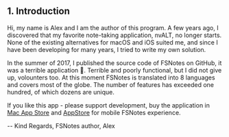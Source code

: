 ## 1. Introduction

Hi, my name is Alex and I am the author of this program. A few years ago, I discovered that my favorite note-taking application, nvALT, no longer starts. None of the existing alternatives for macOS and iOS suited me, and since I have been developing for many years, I tried to write my own solution.

In the summer of 2017, I published the source code of FSNotes on GitHub, it was a terrible application 🤬. Terrible and poorly functional, but I did not give up, volounters too. At this moment FSNotes is translated into 8 languages ​​and covers most of the globe. The number of features has exceeded one hundred, of which dozens are unique.

If you like this app - please support development, buy the application in [Mac App Store](https://apps.apple.com/app/fsnotes/id1277179284) and [AppStore](https://apps.apple.com/app/fsnotes-manager/id1346501102) for mobile FSNotes experience.

-- 
Kind Regards,
FSNotes author, Alex